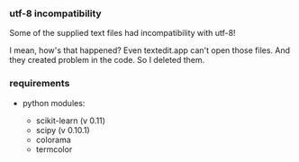 ### utf-8 incompatibility

Some of the supplied text files had incompatibility with utf-8!

I mean, how's that happened? Even textedit.app can't open those files. And they created problem in the code. So I deleted them.

### requirements

* python modules:

  - scikit-learn (v 0.11)
  - scipy (v 0.10.1)
  - colorama
  - termcolor
